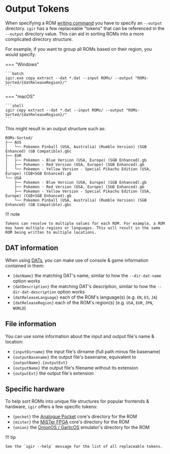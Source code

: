 # Output Tokens

When specifying a ROM [writing command](../commands.md) you have to specify an `--output` directory. `igir` has a few replaceable "tokens" that can be referenced in the `--output` directory value. This can aid in sorting ROMs into a more complicated directory structure.

For example, if you want to group all ROMs based on their region, you would specify:

=== "Windows"

    ```batch
    igir.exe copy extract --dat *.dat --input ROMs/ --output "ROMs-Sorted/{datReleaseRegion}/"
    ```

=== "macOS"

    ```shell
    igir copy extract --dat *.dat --input ROMs/ --output "ROMs-Sorted/{datReleaseRegion}/"
    ```

This might result in an output structure such as:

```text
ROMs-Sorted/
├── AUS
│   └── Pokemon Pinball (USA, Australia) (Rumble Version) (SGB Enhanced) (GB Compatible).gbc
├── EUR
│   ├── Pokemon - Blue Version (USA, Europe) (SGB Enhanced).gb
│   ├── Pokemon - Red Version (USA, Europe) (SGB Enhanced).gb
│   └── Pokemon - Yellow Version - Special Pikachu Edition (USA, Europe) (CGB+SGB Enhanced).gb
└── USA
    ├── Pokemon - Blue Version (USA, Europe) (SGB Enhanced).gb
    ├── Pokemon - Red Version (USA, Europe) (SGB Enhanced).gb
    ├── Pokemon - Yellow Version - Special Pikachu Edition (USA, Europe) (CGB+SGB Enhanced).gb
    └── Pokemon Pinball (USA, Australia) (Rumble Version) (SGB Enhanced) (GB Compatible).gbc
```

!!! note

    Tokens can resolve to multiple values for each ROM. For example, a ROM may have multiple regions or languages. This will result in the same ROM being written to multiple locations.

## DAT information

When using [DATs](../dats.md), you can make use of console & game information contained in them:

- `{datName}` the matching DAT's name, similar to how the `--dir-dat-name` option works
- `{datDescription}` the matching DAT's description, similar to how the `--dir-dat-description` option works
- `{datReleaseLanguage}` each of the ROM's language(s) (e.g. `EN`, `ES`, `JA`)
- `{datReleaseRegion}` each of the ROM's region(s) (e.g. `USA`, `EUR`, `JPN`, `WORLD`)

## File information

You can use some information about the input and output file's name & location:

- `{inputDirname}` the input file's dirname (full path minus file basename)
- `{outputBasename}` the output file's basename, equivalent to `{outputName}.{outputExt}`
- `{outputName}` the output file's filename without its extension
- `{outputExt}` the output file's extension

## Specific hardware

To help sort ROMs into unique file structures for popular frontends & hardware, `igir` offers a few specific tokens:

- `{pocket}` the [Analogue Pocket](../usage/hardware/analogue-pocket.md) core's directory for the ROM
- `{mister}` the [MiSTer FPGA](../usage/hardware/mister.md) core's directory for the ROM
- `{onion}` the [OnionOS / GarlicOS](../usage/handheld/onionos.md) emulator's directory for the ROM

!!! tip

    See the `igir --help` message for the list of all replaceable tokens.
